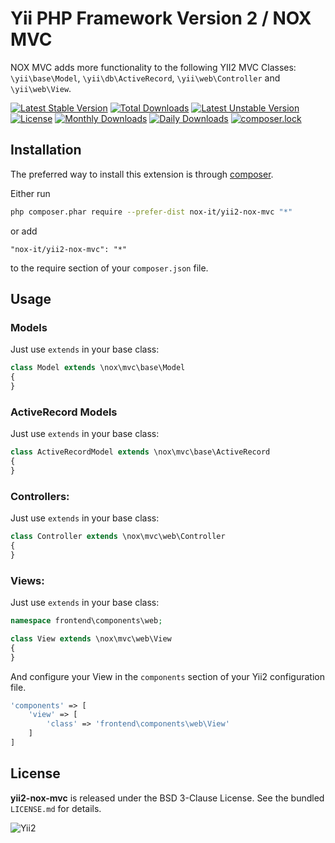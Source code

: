 Yii PHP Framework Version 2 / NOX MVC
=====================================

NOX MVC adds more functionality to the following YII2 MVC Classes: `\yii\base\Model`, `\yii\db\ActiveRecord`, `\yii\web\Controller` and `\yii\web\View`.

[![Latest Stable Version](https://poser.pugx.org/nox-it/yii2-nox-mvc/v/stable)](https://packagist.org/packages/nox-it/yii2-nox-mvc)
[![Total Downloads](https://poser.pugx.org/nox-it/yii2-nox-mvc/downloads)](https://packagist.org/packages/nox-it/yii2-nox-mvc)
[![Latest Unstable Version](https://poser.pugx.org/nox-it/yii2-nox-mvc/v/unstable)](https://packagist.org/packages/nox-it/yii2-nox-mvc)
[![License](https://poser.pugx.org/nox-it/yii2-nox-mvc/license)](https://packagist.org/packages/nox-it/yii2-nox-mvc)
[![Monthly Downloads](https://poser.pugx.org/nox-it/yii2-nox-mvc/d/monthly)](https://packagist.org/packages/nox-it/yii2-nox-mvc)
[![Daily Downloads](https://poser.pugx.org/nox-it/yii2-nox-mvc/d/daily)](https://packagist.org/packages/nox-it/yii2-nox-mvc)
[![composer.lock](https://poser.pugx.org/nox-it/yii2-nox-mvc/composerlock)](https://packagist.org/packages/nox-it/yii2-nox-mvc)

## Installation

The preferred way to install this extension is through [composer](http://getcomposer.org/download/).

Either run

```bash
php composer.phar require --prefer-dist nox-it/yii2-nox-mvc "*"
```

or add

```
"nox-it/yii2-nox-mvc": "*"
```

to the require section of your `composer.json` file.

## Usage

### Models

Just use `extends` in your base class:

```php
class Model extends \nox\mvc\base\Model
{
}
```

### ActiveRecord Models

Just use `extends` in your base class:

```php
class ActiveRecordModel extends \nox\mvc\base\ActiveRecord
{
}
```

### Controllers:

Just use `extends` in your base class:

```php
class Controller extends \nox\mvc\web\Controller
{
}
```

### Views:

Just use `extends` in your base class:

```php
namespace frontend\components\web;

class View extends \nox\mvc\web\View
{
}
```

And configure your View in the `components` section of your Yii2 configuration file.

```php
'components' => [
    'view' => [
        'class' => 'frontend\components\web\View'
    ]
]
```

## License

**yii2-nox-mvc** is released under the BSD 3-Clause License. See the bundled `LICENSE.md` for details.

![Yii2](https://img.shields.io/badge/Powered_by-Yii_Framework-green.svg?style=flat)
